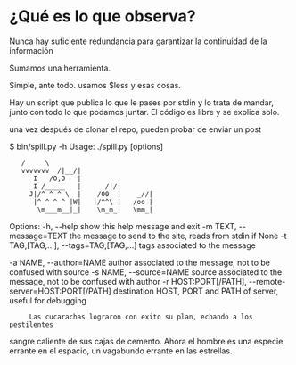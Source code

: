 ¿Qué es lo que observa?
=============
Nunca hay suficiente redundancia para garantizar la continuidad de la información

Sumamos una herramienta. 

Simple, ante todo. usamos $less  y esas cosas.

Hay un script que publica lo que le pases por stdin y lo trata de mandar, junto 
con todo lo que podamos juntar.
El código es libre y se explica solo.

una vez después de clonar el repo, pueden probar de enviar un post 


$ bin/spill.py -h
Usage: ./spill.py [options]


       /     \                                     
       vvvvvvv  /|__/|                             
          I   /O,O   |                            
          I /_____   |      /|/|                 
         J|/^ ^ ^ \  |    /00  |    _//|          
          |^ ^ ^ ^ |W|   |/^^\ |   /oo |         
           \m___m__|_|    \m_m_|   \mm_|         


Options:
  -h, --help            show this help message and exit
  -m TEXT, --message=TEXT
                        the message to send to the site, reads from stdin if
                        None
  -t TAG,[TAG,...], --tags=TAG,[TAG,...]
                        tags associated to the message

  -a NAME, --author=NAME
                        author associated to the message, not to be confused
                        with source
  -s NAME, --source=NAME
                        source associated to the message, not to be confused
                        with author
  -r HOST:PORT[/PATH], --remote-server=HOST:PORT[/PATH]
                        destination HOST, PORT and PATH of server, useful for
                        debugging

         Las cucarachas lograron con exito su plan, echando a los pestilentes
sangre caliente de sus cajas de cemento.  Ahora el hombre es una especie
errante en el espacio, un vagabundo errante en las estrellas.
                        
                        

